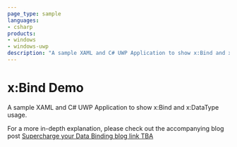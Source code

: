 ```yaml
---
page_type: sample
languages:
- csharp
products:
- windows
- windows-uwp
description: "A sample XAML and C# UWP Application to show x:Bind and x:DataType usage."
---
```


<!---
  category: XAML Databinding
-->

# x:Bind Demo

A sample XAML and C# UWP Application to show x:Bind and x:DataType usage.

For a more in-depth explanation, please check out the accompanying blog post [Supercharge your Data Binding blog link TBA](https://www.bing.com)
